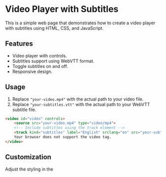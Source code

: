 # Video Player with Subtitles

This is a simple web page that demonstrates how to create a video player with subtitles using HTML, CSS, and JavaScript.

## Features

- Video player with controls.
- Subtitles support using WebVTT format.
- Toggle subtitles on and off.
- Responsive design.

## Usage

1. Replace `"your-video.mp4"` with the actual path to your video file.
2. Replace `"your-subtitles.vtt"` with the actual path to your WebVTT subtitle file.

```html
<video id="video" controls>
    <source src="your-video.mp4" type="video/mp4">
    <!-- Include subtitles using the track element -->
    <track kind="subtitles" label="English" srclang="en" src="your-subtitles.vtt" default>
    Your browser does not support the video tag.
</video>
```
## Customization

Adjust the styling in the <style> section of the HTML file to match your design preferences.
Modify the JavaScript functions to add additional features or customize behavior.

## License

This project is licensed under the MIT License